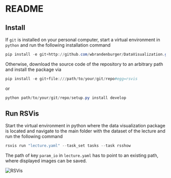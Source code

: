 # README

## Install

If `git` is installed on your personal computer, start a virtual environment in `python` and run the following installation command

```PowerShell
pip install -e git+http://github.com/wbrandenburger/DataVisualization.git#egg=rsvis
```

Otherwise, download the source code of the repository to an arbitrary path and install the package via

```PowerShell
pip install -e git+file:///path/to/your/git/repo#egg=rsvis
```

or

```PowerShell
python path/to/your/git/repo/setup.py install develop
```

## Run RSVis

Start the virtual environment in python where the data visualization package is located and navigate to the main folder with the dataset of the lecture and run the following command

```PowerShell
rsvis run "lecture.yaml" --task_set tasks --task rsshow
```

The path of key `param_io` in `lecture.yaml` has to point to an existing path, where displayed images can be saved.

![RSVis](temp/rsvis.png)
